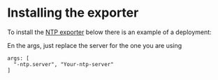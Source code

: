 # Installing the exporter
To install the [NTP exporter](https://github.com/sapcc/ntp_exporter) below there is an example of a deployment:


En the args, just replace the server for the one you are using

```
args: [
  "-ntp.server", "Your-ntp-server"
]
```

